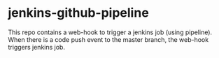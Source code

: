 ﻿# jenkins-github-pipeline
This repo contains a web-hook to trigger a jenkins job (using pipeline).
When there is a code push event to the master branch, the web-hook triggers jenkins job.
